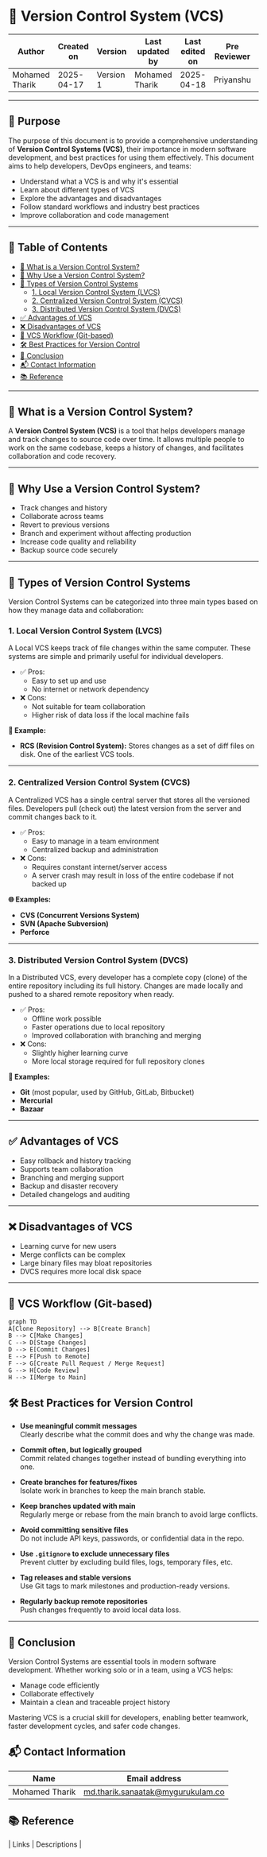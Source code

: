 # 📘 Version Control System (VCS) 

| Author         | Created on     | Version         | Last updated by | Last edited on | Pre Reviewer | L0 Reviewer | L1 Reviewer | L2 Reviewer |
|----------------|----------------|-----------------|-----------------|----------------|---------------|-------------|-------------|-------------|
| Mohamed Tharik | 2025-04-17     |     Version 1         | Mohamed Tharik  | 2025-04-18     |Priyanshu | Khushi | Mukul Joshi|Piyush Upadhyay |

---

## 🎯 Purpose

The purpose of this document is to provide a comprehensive understanding of **Version Control Systems (VCS)**, their importance in modern software development, and best practices for using them effectively. This document aims to help developers, DevOps engineers, and teams:

- Understand what a VCS is and why it's essential
- Learn about different types of VCS
- Explore the advantages and disadvantages
- Follow standard workflows and industry best practices
- Improve collaboration and code management

---
## 📑 Table of Contents

- [📌 What is a Version Control System?](#-what-is-a-version-control-system)
- [🎯 Why Use a Version Control System?](#-why-use-a-version-control-system)
- [🧰 Types of Version Control Systems](#-types-of-version-control-systems)
  - [1. Local Version Control System (LVCS)](#1-local-version-control-system-lvcs)
  - [2. Centralized Version Control System (CVCS)](#2-centralized-version-control-system-cvcs)
  - [3. Distributed Version Control System (DVCS)](#3-distributed-version-control-system-dvcs)
- [✅ Advantages of VCS](#-advantages-of-vcs)
- [❌ Disadvantages of VCS](#-disadvantages-of-vcs)
- [🔄 VCS Workflow (Git-based)](#-vcs-workflow-git-based)
- [🛠️ Best Practices for Version Control](#️-best-practices-for-version-control)
- [📍 Conclusion](#-conclusion)
- [📬 Contact Information](#-contact-information)
- [📚 Reference](#-reference)
---

## 📌 What is a Version Control System?

A **Version Control System (VCS)** is a tool that helps developers manage and track changes to source code over time. It allows multiple people to work on the same codebase, keeps a history of changes, and facilitates collaboration and code recovery.

---

## 🎯 Why Use a Version Control System?

- Track changes and history
- Collaborate across teams
- Revert to previous versions
- Branch and experiment without affecting production
- Increase code quality and reliability
- Backup source code securely

---

## 🧰 Types of Version Control Systems

Version Control Systems can be categorized into three main types based on how they manage data and collaboration:

### 1. **Local Version Control System (LVCS)**

A Local VCS keeps track of file changes within the same computer. These systems are simple and primarily useful for individual developers.

- ✅ Pros:
  - Easy to set up and use
  - No internet or network dependency
- ❌ Cons:
  - Not suitable for team collaboration
  - Higher risk of data loss if the local machine fails

**🔧 Example:**  
- **RCS (Revision Control System):** Stores changes as a set of diff files on disk. One of the earliest VCS tools.

---

### 2. **Centralized Version Control System (CVCS)**

A Centralized VCS has a single central server that stores all the versioned files. Developers pull (check out) the latest version from the server and commit changes back to it.

- ✅ Pros:
  - Easy to manage in a team environment
  - Centralized backup and administration
- ❌ Cons:
  - Requires constant internet/server access
  - A server crash may result in loss of the entire codebase if not backed up

**🌐 Examples:**  
- **CVS (Concurrent Versions System)**  
- **SVN (Apache Subversion)**  
- **Perforce**

---

### 3. **Distributed Version Control System (DVCS)**

In a Distributed VCS, every developer has a complete copy (clone) of the entire repository including its full history. Changes are made locally and pushed to a shared remote repository when ready.

- ✅ Pros:
  - Offline work possible
  - Faster operations due to local repository
  - Improved collaboration with branching and merging
- ❌ Cons:
  - Slightly higher learning curve
  - More local storage required for full repository clones

**🚀 Examples:**  
- **Git** (most popular, used by GitHub, GitLab, Bitbucket)  
- **Mercurial**  
- **Bazaar**

---

## ✅ Advantages of VCS

- Easy rollback and history tracking
- Supports team collaboration
- Branching and merging support
- Backup and disaster recovery
- Detailed changelogs and auditing

---

## ❌ Disadvantages of VCS

- Learning curve for new users
- Merge conflicts can be complex
- Large binary files may bloat repositories
- DVCS requires more local disk space

---

## 🔄 VCS Workflow (Git-based)

```mermaid
graph TD
A[Clone Repository] --> B[Create Branch]
B --> C[Make Changes]
C --> D[Stage Changes]
D --> E[Commit Changes]
E --> F[Push to Remote]
F --> G[Create Pull Request / Merge Request]
G --> H[Code Review]
H --> I[Merge to Main]
```
## 🛠️ Best Practices for Version Control

- **Use meaningful commit messages**  
  Clearly describe what the commit does and why the change was made.

- **Commit often, but logically grouped**  
  Commit related changes together instead of bundling everything into one.

- **Create branches for features/fixes**  
  Isolate work in branches to keep the main branch stable.

- **Keep branches updated with main**  
  Regularly merge or rebase from the main branch to avoid large conflicts.

- **Avoid committing sensitive files**  
  Do not include API keys, passwords, or confidential data in the repo.

- **Use `.gitignore` to exclude unnecessary files**  
  Prevent clutter by excluding build files, logs, temporary files, etc.

- **Tag releases and stable versions**  
  Use Git tags to mark milestones and production-ready versions.

- **Regularly backup remote repositories**  
  Push changes frequently to avoid local data loss.

---

## 📍 Conclusion

Version Control Systems are essential tools in modern software development. Whether working solo or in a team, using a VCS helps:

- Manage code efficiently  
- Collaborate effectively  
- Maintain a clean and traceable project history  

Mastering VCS is a crucial skill for developers, enabling better teamwork, faster development cycles, and safer code changes.

## 📬 Contact Information

| Name | Email address         |
|------|------------------------|
| Mohamed Tharik  | md.tharik.sanaatak@mygurukulam.co    |

## 📚 Reference

| Links                                                                                                                                                                                                                     | Descriptions                                                                                         |

